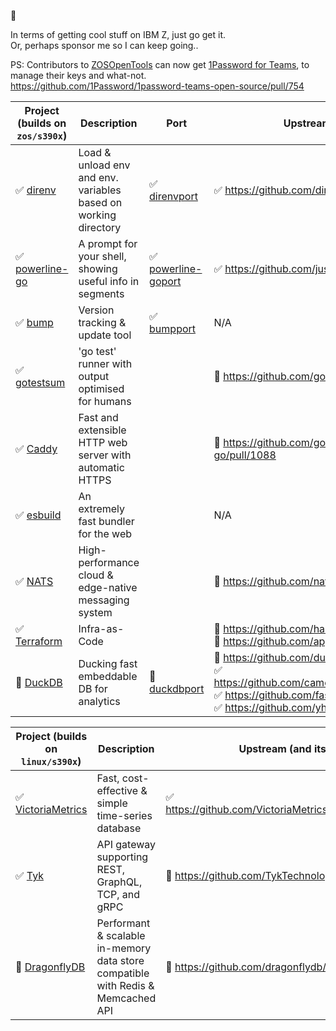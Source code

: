 👋

In terms of getting cool stuff on IBM Z, just go get it.  
Or, perhaps sponsor me so I can keep going.. 


PS: Contributors to [ZOSOpenTools](https://github.com/ZOSOpenTools) can now get [1Password for Teams](https://1password.com/teams/), to manage their keys and what-not.  
https://github.com/1Password/1password-teams-open-source/pull/754


| Project (builds on `zos/s390x`)                                              | Description                                                     | Port                                                                                    | Upstream (and its upstream)                                                                                                                                                                                                                                                                         | Tests              |
|------------------------------------------------------------------------------|-----------------------------------------------------------------|-----------------------------------------------------------------------------------------|-----------------------------------------------------------------------------------------------------------------------------------------------------------------------------------------------------------------------------------------------------------------------------------------------------|--------------------|
| :white_check_mark: [direnv](https://github.com/direnv/direnv)                | Load & unload env and env. variables based on working directory | :white_check_mark: [direnvport](https://github.com/ZOSOpenTools/direnvport)             | :white_check_mark: https://github.com/direnv/direnv/pull/1094                                                                                                                                                                                                                                       | :white_check_mark: |
| :white_check_mark: [powerline-go](https://github.com/justjanne/powerline-go) | A prompt for your shell, showing useful info in segments        | :white_check_mark: [powerline-goport](https://github.com/zosopentools/powerline-goport) | :white_check_mark: https://github.com/justjanne/powerline-go/pull/381                                                                                                                                                                                                                               | :white_check_mark: |
| :white_check_mark: [bump](https://github.com/wader/bump)                     | Version tracking & update tool                                  | :white_check_mark: [bumpport](https://github.com/zosopentools/bumpport)                 | N/A                                                                                                                                                                                                                                                                                                 | :white_check_mark: |
| :white_check_mark: [gotestsum](https://github.com/gotestyourself/gotestsum)  | 'go test' runner with output optimised for humans               |                                                                                         | :construction: https://github.com/gotestyourself/gotestsum/pull/334                                                                                                                                                                                                                                 | :construction:     |
| :white_check_mark: [Caddy](https://github.com/caddyserver/caddy)             | Fast and extensible HTTP web server with automatic HTTPS        |                                                                                         | :construction: https://github.com/google/certificate-transparency-go/pull/1088                                                                                                                                                                                                                      | :construction:     |
| :white_check_mark: [esbuild](https://github.com/evanw/esbuild)               | An extremely fast bundler for the web                           |                                                                                         | N/A                                                                                                                                                                                                                                                                                                 | :construction:     |
| :white_check_mark: [NATS](https://github.com/nats-io/nats-server)            | High-performance cloud & edge-native messaging system           |                                                                                         | :construction: https://github.com/nats-io/nats-server/pull/4209                                                                                                                                                                                                                                     | :construction:     |
| :white_check_mark: [Terraform](https://github.com/hashicorp/terraform)       | Infra-as-Code                                                   |                                                                                         | :construction: https://github.com/hashicorp/terraform/pull/33305 <br/> :construction: https://github.com/apparentlymart/go-userdirs/pull/2 <br/>                                                                                                                                                    | :construction:     |
| :construction: [DuckDB](https://github.com/duckdb/duckdb)                    | Ducking fast embeddable DB for analytics                        | :construction: [duckdbport](https://github.com/ZOSOpenTools/duckdbport)                 | :construction: https://github.com/duckdb/duckdb/pull/7805 <br/> :white_check_mark: https://github.com/cameron314/concurrentqueue/pull/346 <br/> :white_check_mark: https://github.com/fastfloat/fast_float/pull/207 <br/> :white_check_mark: https://github.com/yhirose/cpp-httplib/pull/1581 <br/> | :construction:     |


| Project (builds on `linux/s390x`)                                                        | Description                                                                      | Upstream (and its upstream)                                                     | Tests              |
|------------------------------------------------------------------------------------------|----------------------------------------------------------------------------------|---------------------------------------------------------------------------------|--------------------|
| :white_check_mark: [VictoriaMetrics](https://github.com/VictoriaMetrics/VictoriaMetrics) | Fast, cost-effective & simple time-series database                               | :white_check_mark: https://github.com/VictoriaMetrics/VictoriaMetrics/pull/3870 | :white_check_mark: |
| :white_check_mark: [Tyk](https://github.com/tyktechnologies/tyk)                         | API gateway supporting REST, GraphQL, TCP, and gRPC                              | :construction: https://github.com/TykTechnologies/tyk/pull/4777                 | :white_check_mark: |
| :construction: [DragonflyDB](https://github.com/dragonflydb/dragonfly)                   | Performant & scalable in-memory data store compatible with Redis & Memcached API | :construction: https://github.com/dragonflydb/dragonfly/pull/1214               |                    |
